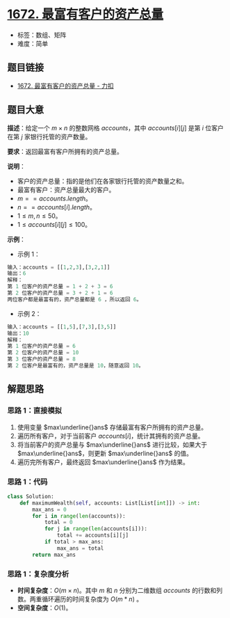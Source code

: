 # [1672. 最富有客户的资产总量](https://leetcode.cn/problems/richest-customer-wealth/)

- 标签：数组、矩阵
- 难度：简单

## 题目链接

- [1672. 最富有客户的资产总量 - 力扣](https://leetcode.cn/problems/richest-customer-wealth/)

## 题目大意

**描述**：给定一个 $m \times n$ 的整数网格 $accounts$，其中 $accounts[i][j]$ 是第 $i$ 位客户在第 $j$ 家银行托管的资产数量。

**要求**：返回最富有客户所拥有的资产总量。

**说明**：

- 客户的资产总量：指的是他们在各家银行托管的资产数量之和。
- 最富有客户：资产总量最大的客户。
- $m == accounts.length$。
- $n == accounts[i].length$。
- $1 \le m, n \le 50$。
- $1 \le accounts[i][j] \le 100$。

**示例**：

- 示例 1：

```python
输入：accounts = [[1,2,3],[3,2,1]]
输出：6
解释：
第 1 位客户的资产总量 = 1 + 2 + 3 = 6
第 2 位客户的资产总量 = 3 + 2 + 1 = 6
两位客户都是最富有的，资产总量都是 6 ，所以返回 6。
```

- 示例 2：

```python
输入：accounts = [[1,5],[7,3],[3,5]]
输出：10
解释：
第 1 位客户的资产总量 = 6
第 2 位客户的资产总量 = 10 
第 3 位客户的资产总量 = 8
第 2 位客户是最富有的，资产总量是 10，随意返回 10。
```

## 解题思路

### 思路 1：直接模拟

1. 使用变量 $max\underline{}ans$ 存储最富有客户所拥有的资产总量。
2. 遍历所有客户，对于当前客户 $accounts[i]$，统计其拥有的资产总量。
3. 将当前客户的资产总量与 $max\underline{}ans$ 进行比较，如果大于 $max\underline{}ans$，则更新 $max\underline{}ans$ 的值。
4. 遍历完所有客户，最终返回 $max\underline{}ans$ 作为结果。

### 思路 1：代码

```python
class Solution:
    def maximumWealth(self, accounts: List[List[int]]) -> int:
        max_ans = 0
        for i in range(len(accounts)):
            total = 0
            for j in range(len(accounts[i])):
                total += accounts[i][j]
            if total > max_ans:
                max_ans = total
        return max_ans
```

### 思路 1：复杂度分析

- **时间复杂度**：$O(m \times n)$。其中 $m$ 和 $n$ 分别为二维数组 $accounts$ 的行数和列数。两重循环遍历的时间复杂度为 $O(m * n)$ 。
- **空间复杂度**：$O(1)$。
